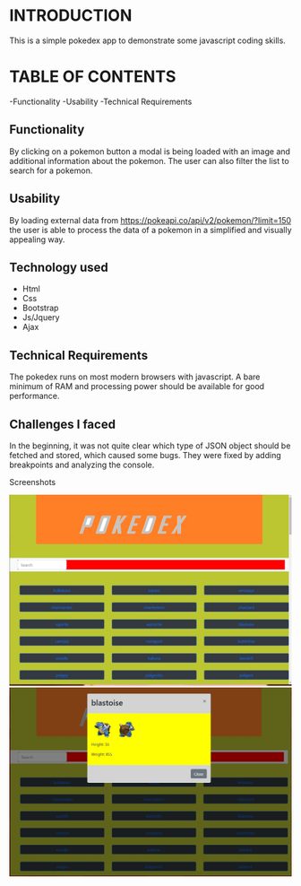 # INTRODUCTION

This is a simple pokedex app to demonstrate some javascript coding skills. 


# TABLE OF CONTENTS

-Functionality
-Usability
-Technical Requirements


## Functionality

By clicking on a pokemon button a modal is being loaded with an image and additional information about the pokemon. The user can also filter the list to search for a pokemon. 

## Usability

By loading external data from https://pokeapi.co/api/v2/pokemon/?limit=150 the user is able to process the data of a pokemon in a simplified and visually appealing way.

## Technology used

- Html
- Css
- Bootstrap
- Js/Jquery
- Ajax

## Technical Requirements

The pokedex runs on most modern browsers with javascript.
A bare minimum of RAM and processing power should be available for good performance.

## Challenges I faced
 
In the beginning, it was not quite clear which type of JSON object should be fetched and stored, which caused some bugs. They were fixed by adding breakpoints and analyzing the console.

Screenshots

![This is an image](https://github.com/TBj93/Digital-Database/blob/main/img/pokedex1.JPG?raw=true)
![This is an image](https://github.com/TBj93/Digital-Database/blob/main/img/pokedex%202.JPG?raw=true)